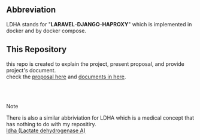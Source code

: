 ## Abbreviation
LDHA stands for "**LARAVEL**-**DJANGO**-**HAPROXY**" which is implemented in docker and by docker compose.

## This Repository
this repo is created to explain the project, present proposal, and provide project's document. <br>
check the [proposal here](https://github.com/Parsa-19/LDHA-explained/blob/main/proposal/proposal.md) and [documents in here](https://github.com/Parsa-19/LDHA-explained/tree/main/documnets).

<br>
<br>

> [!NOTE]
> There is also a similar abbriviation for LDHA which is a medical concept that has nothing to do with my repositiry. <br> [ldha (Lactate dehydrogenase A)](https://en.wikipedia.org/wiki/Lactate_dehydrogenase_A)
